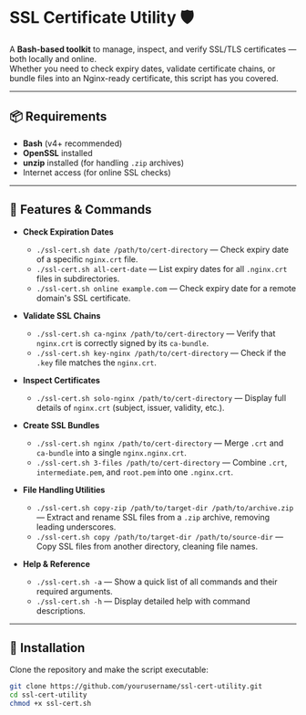 # SSL Certificate Utility 🛡️

A **Bash-based toolkit** to manage, inspect, and verify SSL/TLS certificates — both locally and online.  
Whether you need to check expiry dates, validate certificate chains, or bundle files into an Nginx-ready certificate, this script has you covered.

---

## 📦 Requirements
- **Bash** (v4+ recommended)
- **OpenSSL** installed
- **unzip** installed (for handling `.zip` archives)
- Internet access (for online SSL checks)

---

## 🚀 Features & Commands

- **Check Expiration Dates**
  - `./ssl-cert.sh date /path/to/cert-directory` — Check expiry date of a specific `nginx.crt` file.
  - `./ssl-cert.sh all-cert-date` — List expiry dates for all `.nginx.crt` files in subdirectories.
  - `./ssl-cert.sh online example.com` — Check expiry date for a remote domain's SSL certificate.

- **Validate SSL Chains**
  - `./ssl-cert.sh ca-nginx /path/to/cert-directory` — Verify that `nginx.crt` is correctly signed by its `ca-bundle`.
  - `./ssl-cert.sh key-nginx /path/to/cert-directory` — Check if the `.key` file matches the `nginx.crt`.

- **Inspect Certificates**
  - `./ssl-cert.sh solo-nginx /path/to/cert-directory` — Display full details of `nginx.crt` (subject, issuer, validity, etc.).

- **Create SSL Bundles**
  - `./ssl-cert.sh nginx /path/to/cert-directory` — Merge `.crt` and `ca-bundle` into a single `nginx.nginx.crt`.
  - `./ssl-cert.sh 3-files /path/to/cert-directory` — Combine `.crt`, `intermediate.pem`, and `root.pem` into one `.nginx.crt`.

- **File Handling Utilities**
  - `./ssl-cert.sh copy-zip /path/to/target-dir /path/to/archive.zip` — Extract and rename SSL files from a `.zip` archive, removing leading underscores.
  - `./ssl-cert.sh copy /path/to/target-dir /path/to/source-dir` — Copy SSL files from another directory, cleaning file names.

- **Help & Reference**
  - `./ssl-cert.sh -a` — Show a quick list of all commands and their required arguments.
  - `./ssl-cert.sh -h` — Display detailed help with command descriptions.




---

## 🔧 Installation
Clone the repository and make the script executable:
```bash
git clone https://github.com/yourusername/ssl-cert-utility.git
cd ssl-cert-utility
chmod +x ssl-cert.sh


